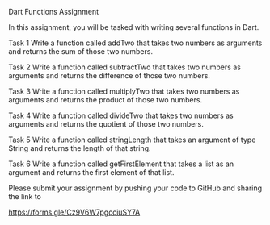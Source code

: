 Dart Functions Assignment


In this assignment, you will be tasked with writing several functions in Dart.



Task 1
Write a function called addTwo that takes two numbers as arguments and returns the sum of those two numbers.

Task 2
Write a function called subtractTwo that takes two numbers as arguments and returns the difference of those two numbers.

Task 3
Write a function called multiplyTwo that takes two numbers as arguments and returns the product of those two numbers.

Task 4
Write a function called divideTwo that takes two numbers as arguments and returns the quotient of those two numbers.

Task 5
Write a function called stringLength that takes an argument of type String and returns the length of that string.

Task 6
Write a function called getFirstElement that takes a list as an argument and returns the first element of that list.



Please submit your assignment by pushing your code to GitHub and sharing the link to

https://forms.gle/Cz9V6W7pgcciuSY7A
